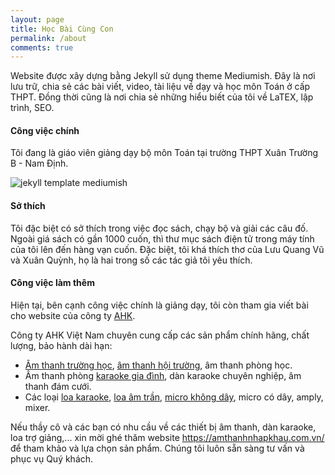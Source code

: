 ```yaml
---
layout: page
title: Học Bài Cùng Con
permalink: /about
comments: true
---
```


<div class="row justify-content-between">
<div class="col-md-8 pr-5">

<p>Website được xây dựng bằng Jekyll sử dụng theme Mediumish. Đây là nơi lưu trữ, chia sẻ các bài viết, video, tài liệu về dạy và học môn Toán ở cấp THPT. Đồng thời cũng là nơi chia sẻ những hiểu biết của tôi về LaTEX, lập trình, SEO.</p>
<h4>Công việc chính</h4>
Tôi đang là giáo viên giảng dạy bộ môn Toán tại trường THPT Xuân Trường B - Nam Định.  
<p class="mb-5"><img class="shadow-lg" src="{{site.baseurl}}/assets/images/mua_roi.jpg" alt="jekyll template mediumish" /></p>

<h4>Sở thích</h4>
<p>Tôi đặc biệt có sở thích trong việc đọc sách, chạy bộ và giải các câu đố. Ngoài giá sách có gần 1000 cuốn, thì thư mục sách điện tử trong máy tính của tôi lên đến hàng vạn cuốn. Đặc biệt, tôi khá thích thơ của Lưu Quang Vũ và Xuân Quỳnh, họ là hai trong số các tác giả tôi yêu thích.</p>

<h4>Công việc làm thêm</h4>
<p>Hiện tại, bên cạnh công việc chính là giảng dạy, tôi còn tham gia viết bài cho website của công ty <a href="https://amthanhnhapkhau.com.vn/">AHK</a>.</p>
<p>Công ty AHK Việt Nam chuyên cung cấp các sản phẩm chính hãng, chất lượng, bảo hành dài hạn:</p>
<ul>
	<li>
		<a target="_blank" href="https://amthanhnhapkhau.com.vn/"> Âm thanh trường học</a>, <a target="_blank" href="https://amthanhnhapkhau.com.vn/danh-muc/dan-am-thanh/dan-am-thanh-hoi-truong">âm thanh hội trường</a>, âm thanh phòng học. 
	</li>
	<li>
		Âm thanh phòng <a target="_blank" href="https://amthanhnhapkhau.com.vn/danh-muc/dan-am-thanh/dan-am-thanh-karaoke">karaoke gia đình</a>, dàn karaoke chuyên nghiệp, âm thanh đám cưới.
	</li>
	<li>
		Các loại <a target="_blank" href="https://amthanhnhapkhau.com.vn/danh-muc/loa-hoi-truong">loa karaoke</a>, <a target="_blank" href="https://amthanhnhapkhau.com.vn/danh-muc/am-thanh-thong-bao-obt/loa-am-tran-obt"> loa âm trần</a>, <a target="_blank" href="https://amthanhnhapkhau.com.vn/danh-muc/micro/micro-khong-day">micro không dây</a>, micro có dây, amply, mixer.
	</li>
	
</ul>
Nếu thầy cô và các bạn có nhu cầu về các thiết bị âm thanh, dàn karaoke, loa trợ giảng,... xin mời ghé thăm website <a target="_blank" href="https://amthanhnhapkhau.com.vn/">https://amthanhnhapkhau.com.vn/</a> để tham khảo và lựa chọn sản phẩm. Chúng tôi luôn sẵn sàng tư vấn và phục vụ Quý khách.
</div>

<!-- <div class="col-md-4">

<div class="sticky-top sticky-top-80">
<h5>Buy me a coffee</h5>

<p>Thank you for your support! Your donation helps me to maintain and improve <a target="_blank" href="https://github.com/wowthemesnet/mediumish-theme-jekyll">Mediumish <i class="fab fa-github"></i></a>.</p>

<a target="_blank" href="https://www.wowthemes.net/donate/" class="btn btn-danger">Buy me a coffee</a> <a target="_blank" href="https://bootstrapstarter.com/bootstrap-templates/template-mediumish-bootstrap-jekyll/" class="btn btn-warning">Documentation</a>

</div>
</div> -->
</div>
